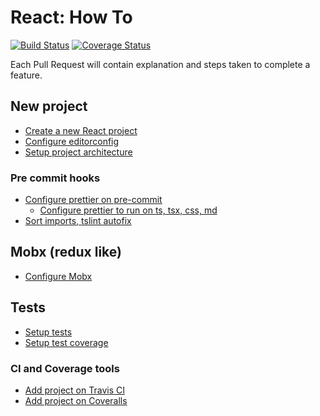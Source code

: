 # React: How To

[![Build Status](https://travis-ci.org/brunolm/react-how-to.svg?branch=master)](https://travis-ci.org/brunolm/react-how-to)
[![Coverage Status](https://coveralls.io/repos/github/brunolm/react-how-to/badge.svg?branch=coveralls)](https://coveralls.io/github/brunolm/react-how-to?branch=coveralls)

Each Pull Request will contain explanation and steps taken to complete a feature.

## New project

- [Create a new React project](https://github.com/brunolm/react-how-to/commit/823bbc7b6b76b35b94bf9d49a90fc9c9763023b2)
- [Configure editorconfig](https://github.com/brunolm/react-how-to/pull/3)
- [Setup project architecture](https://github.com/brunolm/react-how-to/pull/11)

### Pre commit hooks

- [Configure prettier on pre-commit](https://github.com/brunolm/react-how-to/pull/12)
  - [Configure prettier to run on ts, tsx, css, md](https://github.com/brunolm/react-how-to/pull/15)
- [Sort imports, tslint autofix](https://github.com/brunolm/react-how-to/pull/16)

## Mobx (redux like)

- [Configure Mobx](https://github.com/brunolm/react-how-to/pull/13)

## Tests

- [Setup tests](https://github.com/brunolm/react-how-to/pull/1)
- [Setup test coverage](https://github.com/brunolm/react-how-to/pull/5)

### CI and Coverage tools

- [Add project on Travis CI](https://github.com/brunolm/react-how-to/pull/2)
- [Add project on Coveralls](https://github.com/brunolm/react-how-to/pull/8)

